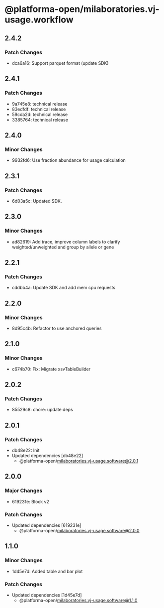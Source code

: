 # @platforma-open/milaboratories.vj-usage.workflow

## 2.4.2

### Patch Changes

- dca6a16: Support parquet format (update SDK)

## 2.4.1

### Patch Changes

- 9a745e8: technical release
- 83edfdf: technical release
- 59cda2d: technical release
- 3385764: technical release

## 2.4.0

### Minor Changes

- 9932fd6: Use fraction abundance for usage calculation

## 2.3.1

### Patch Changes

- 6d03a5c: Updated SDK.

## 2.3.0

### Minor Changes

- ad82619: Add trace, improve column labels to clarify weighted/unweighted and group by allele or gene

## 2.2.1

### Patch Changes

- cddbb4a: Update SDK and add mem cpu requests

## 2.2.0

### Minor Changes

- 8d95c4b: Refactor to use anchored queries

## 2.1.0

### Minor Changes

- c674b70: Fix: Migrate xsvTableBuilder

## 2.0.2

### Patch Changes

- 85529c8: chore: update deps

## 2.0.1

### Patch Changes

- db48e22: Init
- Updated dependencies [db48e22]
  - @platforma-open/milaboratories.vj-usage.software@2.0.1

## 2.0.0

### Major Changes

- 619231e: Block v2

### Patch Changes

- Updated dependencies [619231e]
  - @platforma-open/milaboratories.vj-usage.software@2.0.0

## 1.1.0

### Minor Changes

- 1d45e7d: Added table and bar plot

### Patch Changes

- Updated dependencies [1d45e7d]
  - @platforma-open/milaboratories.vj-usage.software@1.1.0
